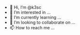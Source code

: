 - 👋 Hi, I’m @k3sc
- 👀 I’m interested in ...
- 🌱 I’m currently learning ...
- 💞️ I’m looking to collaborate on ...
- 📫 How to reach me ...

<!---
k3sc/k3sc is a ✨ special ✨ repository because its `README.md` (this file) appears on your GitHub profile.
You can click the Preview link to take a look at your changes.
--->
